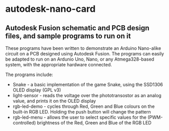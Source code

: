 # autodesk-nano-card
Autodesk Fusion schematic and PCB design files, and sample programs to run on it
----------------------------------------------

These programs have been written to demonstrate an Arduino Nano-alike circuit on a PCB designed using Autodesk Fusion. The programs can easily be adapted to run on an Ardunio Uno, Nano, or any Atmega328-based system, with the appropriate hardware connected.<br>

The programs include:
- Snake - a basic implementation of the game Snake, using the SSD1306 OLED display (GPL v3)
- light-sensor - reads the voltage over the phototransostor as an analog value, and prints it on the OLED display
- rgb-led-demo - cycles through Red, Green and Blue colours on the built-in RGB LED. Holding the push button will change the pattern
- rgb-led-menu - allows the user to select specific values for the (PWM-controlled) brightness of the Red, Green and Blue of the RGB LED
